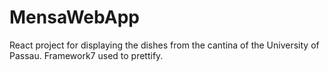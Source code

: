 # MensaWebApp
React project for displaying the dishes from the cantina of the University of Passau.
Framework7 used to prettify.
